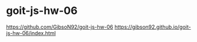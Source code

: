 # goit-js-hw-06

https://github.com/GibsoN92/goit-js-hw-06
https://gibson92.github.io/goit-js-hw-06/index.html
